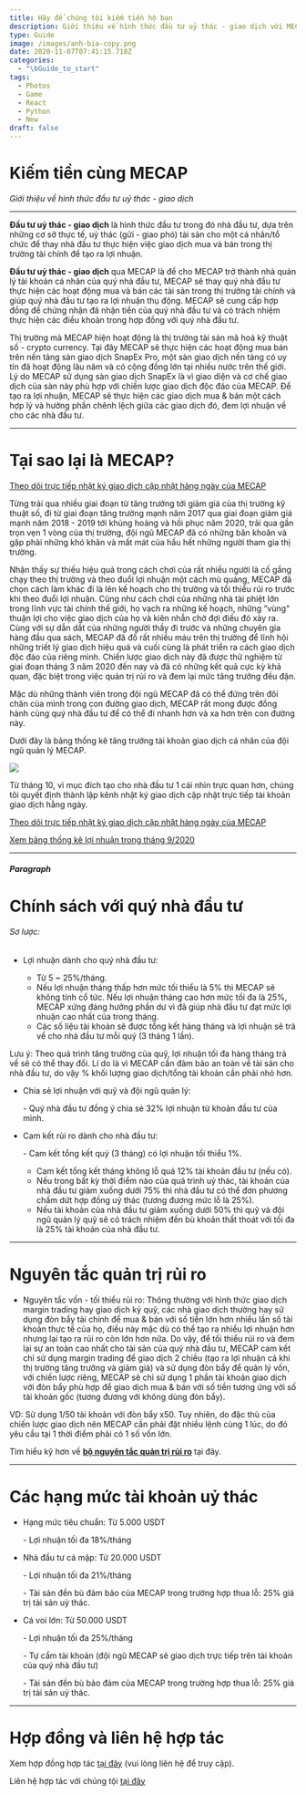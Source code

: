 ```yaml
---
title: Hãy để chúng tôi kiếm tiền hộ bạn
description: Giới thiệu về hình thức đầu tư uỷ thác - giao dịch với MECAP
type: Guide
image: /images/anh-bia-copy.png
date: 2020-11-07T07:41:15.718Z
categories:
  - "\bGuide_to_start"
tags:
  - Photos
  - Game
  - React
  - Python
  - New
draft: false
---
```

# Kiếm tiền cùng MECAP

*Giới thiệu về hình thức đầu tư uỷ thác - giao dịch*

<hr>

**Đầu tư uỷ thác - giao dịch** là hình thức đầu tư trong đó nhà đầu tư, dựa trên những cơ sở thực tế, uỷ thác (gửi - giao phó) tài sản cho một cá nhân/tổ chức để thay nhà đầu tư thực hiện việc giao dịch mua và bán trong thị trường tài chính để tạo ra lợi nhuận.

**Đầu tư uỷ thác - giao dịch** qua MECAP là để cho MECAP trở thành nhà quản lý tài khoản cá nhân của quý nhà đầu tư, MECAP sẽ thay quý nhà đầu tư thực hiện các hoạt động mua và bán các tài sản trong thị trường tài chính và giúp quý nhà đầu tư tạo ra lợi nhuận thụ động. MECAP sẽ cung cấp hợp đồng để chứng nhận đã nhận tiền của quý nhà đầu tư và có trách nhiệm thực hiện các điều khoản trong hợp đồng với quý nhà đầu tư.

Thị trường mà MECAP hiện hoạt động là thị trường tài sản mã hoá kỹ thuật số - crypto currency. Tại đây MECAP sẽ thực hiện các hoạt động mua bán trên nền tảng sàn giao dịch SnapEx Pro, một sàn giao dịch nền tảng có uy tín đã hoạt động lâu năm và có cộng đồng lớn tại nhiều nước trên thế giới. Lý do MECAP sử dụng sàn giao dịch SnapEx là vì giao diện và cơ chế giao dịch của sàn này phù hợp với chiến lược giao dịch độc đáo của MECAP. Để tạo ra lợi nhuận, MECAP sẽ thực hiện các giao dịch mua & bán một cách hợp lý và hưởng phần chênh lệch giữa các giao dịch đó, đem lợi nhuận về cho các nhà đầu tư.

<hr>

# **Tại sao lại là MECAP?**

[Theo dõi trực tiếp nhật ký giao dịch cập nhật hàng ngày của MECAP](https://t.me/mecaptrading)

Từng trải qua nhiều giai đoạn từ tăng trưởng tới giảm giá của thị trường kỹ thuật số, đi từ giai đoạn tăng trưởng mạnh năm 2017 qua giai đoạn giảm giá mạnh năm 2018 - 2019 tới khủng hoảng và hồi phục năm 2020, trải qua gần trọn vẹn 1 vòng của thị trường, đội ngũ MECAP đã có những băn khoăn và gặp phải những khó khăn và mất mát của hầu hết những người tham gia thị trường.

Nhận thấy sự thiếu hiệu quả trong cách chơi của rất nhiều người là cố gắng chạy theo thị trường và theo đuổi lợi nhuận một cách mù quáng, MECAP đã chọn cách làm khác đi là lên kế hoạch cho thị trường và tổi thiểu rủi ro trước khi theo đuổi lợi nhuận. Cũng như cách chơi của những nhà tài phiệt lớn trong lĩnh vực tài chính thế giới, họ vạch ra những kế hoạch, những “vùng“ thuận lợi cho việc giao dịch của họ và kiên nhẫn chờ đợi điều đó xảy ra. Cùng với sự dẫn dắt của những người thầy đi trước và những chuyên gia hàng đầu qua sách, MECAP đã đổ rất nhiều máu trên thị trường để lĩnh hội những triết lý giao dịch hiệu quả và cuối cùng là phát triển ra cách giao dịch độc đáo của riêng mình. Chiến lược giao dịch này đã được thử nghiệm từ giai đoạn tháng 3 năm 2020 đến nay và đã có những kết quả cực kỳ khả quan, đặc biệt trong việc quản trị rủi ro và đem lại mức tăng trưởng đều đặn.

Mặc dù những thành viên trong đội ngũ MECAP đã có thể đứng trên đôi chân của mình trong con đường giao dịch, MECAP rất mong được đồng hành cùng quý nhà đầu tư để có thể đi nhanh hơn và xa hơn trên con đường này.

Dưới đây là bảng thống kê tăng trưởng tài khoản giao dịch cá nhân của đội ngũ quản lý MECAP. 

![](/images/screen-shot-2020-11-07-at-2.54.49-pm.png)

Từ tháng 10, vì mục đích tạo cho nhà đầu tư 1 cái nhìn trực quan hơn, chúng tôi quyết định thành lập kênh nhật ký giao dịch cập nhật trực tiếp tài khoản giao dịch hằng ngày.

[Theo dõi trực tiếp nhật ký giao dịch cập nhật hàng ngày của MECAP](https://t.me/mecaptrading)

[Xem bảng thống kê lợi nhuận trong tháng 9/2020](https://docs.google.com/spreadsheets/d/1nhtpdESGOeMZZLdLdstn5L4drW1o5-zJoVAnAyxmE2A/edit?usp=sharing)

<hr>

##### Paragraph

# Chính sách với quý nhà đầu tư

###### Sơ lược:

* Lợi nhuận dành cho quý nhà đầu tư:

  * Từ 5 ~ 25%/tháng. 
  * Nếu lợi nhuận tháng thấp hơn mức tối thiểu là 5% thì MECAP sẽ không tính cổ tức. Nếu lợi nhuận tháng cao hơn mức tối đa là 25%, MECAP xứng đáng hưởng phần dư vì đã giúp nhà đầu tư đạt mức lợi nhuận cao nhất của trong tháng.
  * Các số liệu tài khoản sẽ được tổng kết hàng tháng và lợi nhuận sẽ trả về cho nhà đầu tư mỗi quý (3 tháng 1 lần).

Lưu ý: Theo quá trình tăng trưởng của quỹ, lợi nhuận tối đa hàng tháng trả về sẽ có thể thay đổi. Lí do là vì MECAP cần đảm bảo an toàn về tài sản cho nhà đầu tư, do vậy % khối lượng giao dịch/tổng tài khoản cần phải nhỏ hơn.

* Chia sẻ lợi nhuận với quỹ và đội ngũ quản lý:

  \- Quý nhà đầu tư đồng ý chia sẻ 32% lợi nhuận từ khoản đầu tư của mình.
* Cam kết rủi ro dành cho nhà đầu tư:

  \- Cam kết tổng kết quý (3 tháng) có lợi nhuận tối thiểu 1%.

  * Cam kết tổng kết tháng không lỗ quá 12% tài khoản đầu tư (nếu có). 
  * Nếu trong bất kỳ thời điểm nào của quá trình uỷ thác, tài khoản của nhà đầu tư giảm xuống dưới 75% thì nhà đầu tư có thể đơn phương chấm dứt hợp đồng uỷ thác (tương đương mức lỗ là 25%).
  * Nếu tài khoản của nhà đầu tư giảm xuống dưới 50% thì quỹ và đội ngũ quản lý quỹ sẽ có trách nhiệm đền bù khoản thất thoát với tối đa là 25% tài khoản của nhà đầu tư.

<hr>

# Nguyên tắc quản trị rủi ro

* Nguyên tắc vốn - tối thiểu rủi ro: Thông thường với hình thức giao dịch margin trading hay giao dịch ký quỹ, các nhà giao dịch thường hay sử dụng đòn bẩy tài chính để mua & bán với số tiền lớn hơn nhiều lần số tài khoản thực tế của họ, điều này mặc dù có thể tạo ra nhiều lợi nhuận hơn nhưng lại tạo ra rủi ro còn lớn hơn nữa. Do vậy, để tối thiểu rủi ro và đem lại sự an toàn cao nhất cho tài sản của quý nhà đầu tư, MECAP cam kết chỉ sử dụng margin trading để giao dịch 2 chiều (tạo ra lợi nhuận cả khi thị trường tăng trưởng và giảm giá) và sử dụng đòn bẩy để quản lý vốn, với chiến lược riêng, MECAP sẽ chỉ sử dụng 1 phần tài khoản giao dịch với đòn bẩy phù hợp để giao dịch mua & bán với số tiền tương ứng với số tài khoản gốc (tương đương với không dùng đòn bẩy).

VD: Sử dụng 1/50 tài khoản với đòn bẩy x50. Tuy nhiên, do đặc thù của chiến lược giao dịch nên MECAP cần phải đặt nhiều lệnh cùng 1 lúc, do đó yêu cầu tại 1 thời điểm phải có 1 số vốn lớn.

Tìm hiểu kỹ hơn về **[bộ nguyên tắc quản trị rủi ro](https://testmecap2.netlify.app/blog/post-10/)** tại đây.

<hr>

# Các hạng mức tài khoản uỷ thác

* Hạng mức tiêu chuẩn: Từ 5.000 USDT

  \- Lợi nhuận tối đa 18%/tháng
* Nhà đầu tư cá mập: Từ 20.000 USDT

  \- Lợi nhuận tối đa 21%/tháng

  \- Tài sản đền bù đảm bảo của MECAP trong trường hợp thua lỗ: 25% giá trị tài sản uỷ thác.
* Cá voi lớn: Từ 50.000 USDT

  \- Lợi nhuận tối đa 25%/tháng

  \- Tự cầm tài khoản (đội ngũ MECAP sẽ giao dịch trực tiếp trên tài khoản của quý nhà đầu tư)

  \- Tài sản đền bù bảo đảm của MECAP trong trường hợp thua lỗ: 25% giá trị tài sản uỷ thác.

<hr>

# Hợp đồng và liên hệ hợp tác

Xem hợp đồng hợp tác [tại đây](https://drive.google.com/file/d/1iqwMTirm5y1lQy-ejJwxFXtV1VYnCKRH/view?usp=sharing) (vui lòng liên hệ để truy cập).

Liên hệ hợp tác với chúng tội [tại đây](https://testmecap2.netlify.app/contact/)